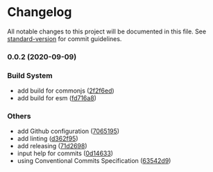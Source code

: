 # Changelog

All notable changes to this project will be documented in this file. See [standard-version](https://github.com/conventional-changelog/standard-version) for commit guidelines.

### 0.0.2 (2020-09-09)


### Build System

* add build for commonjs ([2f2f6ed](https://github.com/atao60/maths-lib-demo/commit/2f2f6eda17a8282ce0c6758dcbb6413ed9f28f4d))
* add build for esm ([fd716a8](https://github.com/atao60/maths-lib-demo/commit/fd716a8df546b64fb391fcde3d498ac5e114adb5))


### Others

* add Github configuration ([7065195](https://github.com/atao60/maths-lib-demo/commit/7065195124a28e753bcf707be26f859116abb3a2))
* add linting ([d362f95](https://github.com/atao60/maths-lib-demo/commit/d362f958f962837c80602f03f71d6622985181e7))
* add releasing ([71d2698](https://github.com/atao60/maths-lib-demo/commit/71d2698cfecdd836f63253160fdd06e686565797))
* input help for commits ([0d14633](https://github.com/atao60/maths-lib-demo/commit/0d146338ff542533bd57f263ea5e1fac4e8fb9a5))
* using Conventional Commits Specification ([63542d9](https://github.com/atao60/maths-lib-demo/commit/63542d99b10391eb3a5776e3c17c41a888fe9574))

